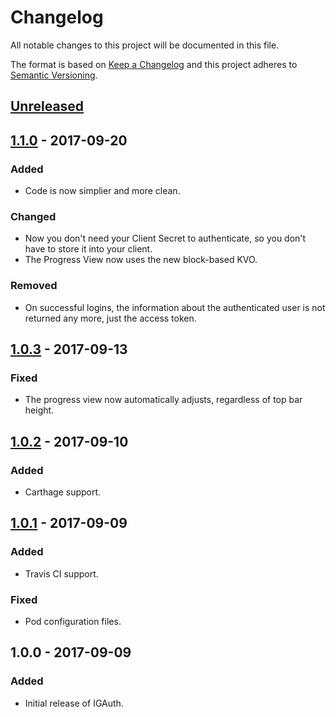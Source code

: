 # Changelog
All notable changes to this project will be documented in this file.

The format is based on [Keep a Changelog](http://keepachangelog.com/en/1.0.0/)
and this project adheres to [Semantic Versioning](http://semver.org/spec/v2.0.0.html).

## [Unreleased]

## [1.1.0] - 2017-09-20
### Added
- Code is now simplier and more clean.
### Changed
- Now you don't need your Client Secret to authenticate, so you don't have to store it into your client.
- The Progress View now uses the new block-based KVO.
### Removed
- On successful logins, the information about the authenticated user is not returned any more, just the access token.

## [1.0.3] - 2017-09-13
### Fixed
- The progress view now automatically adjusts, regardless of top bar height.

## [1.0.2] - 2017-09-10
### Added
- Carthage support.

## [1.0.1] - 2017-09-09
### Added
- Travis CI support.
### Fixed
- Pod configuration files.

## 1.0.0 - 2017-09-09
### Added
- Initial release of IGAuth.

[Unreleased]: https://github.com/AnderGoig/IGAuth/compare/v1.1.0...HEAD
[1.1.0]: https://github.com/AnderGoig/IGAuth/compare/v1.0.3...v1.1.0
[1.0.3]: https://github.com/AnderGoig/IGAuth/compare/v1.0.2...v1.0.3
[1.0.2]: https://github.com/AnderGoig/IGAuth/compare/v1.0.1...v1.0.2
[1.0.1]: https://github.com/AnderGoig/IGAuth/compare/v1.0.0...v1.0.1
